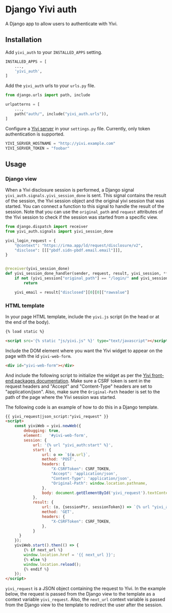 # Django Yivi auth

A Django app to allow users to authenticate with Yivi.

## Installation

Add `yivi_auth` to your `INSTALLED_APPS` setting.

```python
INSTALLED_APPS = [
    ...,
    'yivi_auth',
]
```

Add the `yivi_auth` urls to your `urls.py` file.

```python
from django.urls import path, include

urlpatterns = [
    ...,
    path("auth/", include("yivi_auth.urls")),
]
```

Configure a [Yivi server](https://irma.app/docs/irma-server/) in your `settings.py` file. Currently, only token authentication is supported.

```python
YIVI_SERVER_HOSTNAME = "http://yivi.example.com"
YIVI_SERVER_TOKEN = "foobar"
```

## Usage

### Django view
When a Yivi disclosure session is performed, a Django signal `yivi_auth.signals.yivi_session_done` is sent.
This signal contains the result of the session, the Yivi session object and the original yivi session that was started.
You can connect a function to this signal to handle the result of the session.
Note that you can use the `original_path` and `request` attributes of the Yivi session to check if the session was started from a specific view.

```python
from django.dispatch import receiver
from yivi_auth.signals import yivi_session_done

yivi_login_request = {
    "@context": "https://irma.app/ld/request/disclosure/v2",
    "disclose": [[["pbdf.sidn-pbdf.email.email"]]],
}


@receiver(yivi_session_done)
def yivi_session_done_handler(sender, request, result, yivi_session, **kwargs):
    if not (yivi_session["original_path"] == "/login/" and yivi_session["request"] == yivi_login_request):
        return

    yivi_email = result["disclosed"][0][0]["rawvalue"]
```

### HTML template
In your page HTML template, include the `yivi.js` script (in the head or at the end of the body).

```html
{% load static %}

<script src='{% static "js/yivi.js" %}' type="text/javascript"></script>
```

Include the DOM element where you want the Yivi widget to appear on the page with the id `yivi-web-form`.

```html
<div id="yivi-web-form"></div>
```

And include the following script to initialize the widget as per the [Yivi front-end packages documentation](https://irma.app/docs/irma-frontend/).
Make sure a CSRF token is sent in the request headers and "Accept" and "Content-Type" headers are set to "application/json".
Also, make sure the `Original-Path` header is set to the path of the page where the Yivi session was started.

The following code is an example of how to do this in a Django template.
```html
{{ yivi_request|json_script:"yivi_request" }}
<script>
    const yiviWeb = yivi.newWeb({
        debugging: true,
        element:   '#yivi-web-form',
        session: {
            url: '{% url "yivi_auth:start" %}',
            start: {
                url: o => `${o.url}`,
                method: 'POST',
                headers: {
                    "X-CSRFToken": CSRF_TOKEN,
                    "Accept": 'application/json',
                    "Content-Type": 'application/json',
                    "Original-Path": window.location.pathname,
                },
                body: document.getElementById('yivi_request').textContent,
            },
            result: {
                url: (o, {sessionPtr, sessionToken}) => `{% url "yivi_auth:result" "$sessionToken" %}`.replace('$sessionToken', sessionToken),
                method: 'GET',
                headers: {
                    "X-CSRFToken": CSRF_TOKEN,
                },
            }
      }
    });
    yiviWeb.start().then(() => {
        {% if next_url %}
        window.location.href = '{{ next_url }}';
        {% else %}
        window.location.reload();
        {% endif %}
    });
</script>
```

`yivi_request` is a JSON object containing the request to Yivi.
In the example below, the request is passed from the Django view to the template as a context variable `yivi_request`.
Also, the `next_url` context variable is passed from the Django view to the template to redirect the user after the session.



